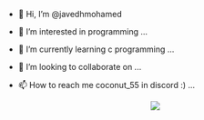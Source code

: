 - 👋 Hi, I’m @javedhmohamed
- 👀 I’m interested in programming ...
- 🌱 I’m currently learning c programming  ...
- 💞️ I’m looking to collaborate on ...
- 📫 How to reach me coconut_55 in discord :) ...

  <p align="center">
  <a href="https://skillicons.dev">
    <img src="https://skillicons.dev/icons?i=git,kubernetes,docker,c,vim" />
  </a>
</p>

<!---
javedhmohamed/javedhmohamed is a ✨ special ✨ repository because its `README.md` (this file) appears on your GitHub profile.
You can click the Preview link to take a look at your changes.
--->
